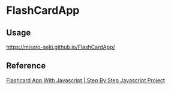 # FlashCardApp

## Usage
https://misato-seki.github.io/FlashCardApp/

## Reference
[Flashcard App With Javascript | Step By Step Javascript Project](https://www.youtube.com/watch?v=mizkwuCqFsc)